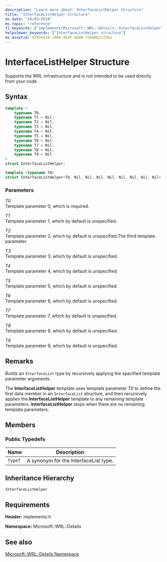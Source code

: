 ```yaml
---
description: "Learn more about: InterfaceListHelper Structure"
title: "InterfaceListHelper Structure"
ms.date: "10/03/2018"
ms.topic: "reference"
f1_keywords: ["implements/Microsoft::WRL::Details::InterfaceListHelper"]
helpviewer_keywords: ["InterfaceListHelper structure"]
ms.assetid: 4297e419-c96b-45df-8a00-7568062125ba
---
```

# InterfaceListHelper Structure

Supports the WRL infrastructure and is not intended to be used directly from your code.

## Syntax

```cpp
template <
    typename T0,
    typename T1 = Nil,
    typename T2 = Nil,
    typename T3 = Nil,
    typename T4 = Nil,
    typename T5 = Nil,
    typename T6 = Nil,
    typename T7 = Nil,
    typename T8 = Nil,
    typename T9 = Nil
>
struct InterfaceListHelper;

template <typename T0>
struct InterfaceListHelper<T0, Nil, Nil, Nil, Nil, Nil, Nil, Nil, Nil>;
```

### Parameters

*T0*<br/>
Template parameter 0, which is required.

*T1*<br/>
Template parameter 1, which by default is unspecified.

*T2*<br/>
Template parameter 2, which by default is unspecified.The third template parameter.

*T3*<br/>
Template parameter 3, which by default is unspecified.

*T4*<br/>
Template parameter 4, which by default is unspecified.

*T5*<br/>
Template parameter 5, which by default is unspecified.

*T6*<br/>
Template parameter 6, which by default is unspecified.

*T7*<br/>
Template parameter 7, which by default is unspecified.

*T8*<br/>
Template parameter 8, which by default is unspecified.

*T9*<br/>
Template parameter 9, which by default is unspecified.

## Remarks

Builds an `InterfaceList` type by recursively applying the specified template parameter arguments.

The **InterfaceListHelper** template uses template parameter *T0* to define the first data member in an `InterfaceList` structure, and then recursively applies the **InterfaceListHelper** template to any remaining template parameters. **InterfaceListHelper** stops when there are no remaining template parameters.

## Members

### Public Typedefs

|Name|Description|
|----------|-----------------|
|`TypeT`|A synonym for the InterfaceList type.|

## Inheritance Hierarchy

`InterfaceListHelper`

## Requirements

**Header:** implements.h

**Namespace:** Microsoft::WRL::Details

## See also

[Microsoft::WRL::Details Namespace](microsoft-wrl-details-namespace.md)
